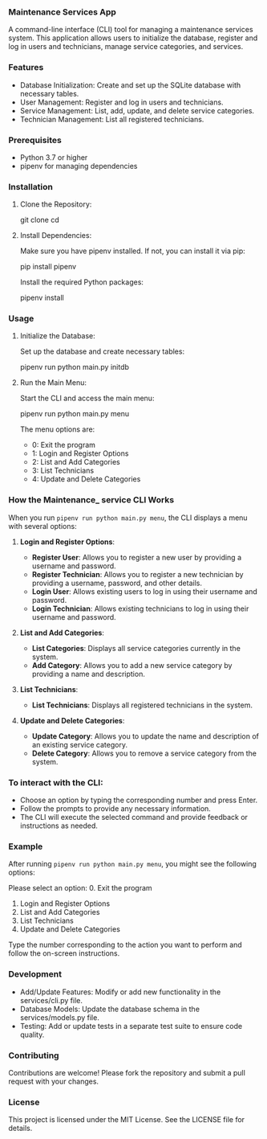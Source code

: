 ### Maintenance Services App

A command-line interface (CLI) tool for managing a maintenance services system. This application allows users to initialize the database, register and log in users and technicians, manage service categories, and services.

### Features

- Database Initialization: Create and set up the SQLite database with necessary tables.
- User Management: Register and log in users and technicians.
- Service Management: List, add, update, and delete service categories.
- Technician Management: List all registered technicians.

### Prerequisites

- Python 3.7 or higher
- pipenv for managing dependencies

### Installation

1. Clone the Repository:

    git clone <repository-url>
    cd <repository-directory>

2. Install Dependencies:

    Make sure you have pipenv installed. If not, you can install it via pip:

    pip install pipenv

    Install the required Python packages:

    pipenv install

### Usage

1. Initialize the Database:

    Set up the database and create necessary tables:

    pipenv run python main.py initdb

2. Run the Main Menu:

    Start the CLI and access the main menu:

    pipenv run python main.py menu

    The menu options are:
    - 0: Exit the program
    - 1: Login and Register Options
    - 2: List and Add Categories
    - 3: List Technicians
    - 4: Update and Delete Categories

### How the Maintenance_ service CLI Works

When you run `pipenv run python main.py menu`, the CLI displays a menu with several options:

1. **Login and Register Options**: 
    - **Register User**: Allows you to register a new user by providing a username and password.
    - **Register Technician**: Allows you to register a new technician by providing a username, password, and other details.
    - **Login User**: Allows existing users to log in using their username and password.
    - **Login Technician**: Allows existing technicians to log in using their username and password.

2. **List and Add Categories**:
    - **List Categories**: Displays all service categories currently in the system.
    - **Add Category**: Allows you to add a new service category by providing a name and description.

3. **List Technicians**:
    - **List Technicians**: Displays all registered technicians in the system.

4. **Update and Delete Categories**:
    - **Update Category**: Allows you to update the name and description of an existing service category.
    - **Delete Category**: Allows you to remove a service category from the system.

### To interact with the CLI:

- Choose an option by typing the corresponding number and press Enter.
- Follow the prompts to provide any necessary information.
- The CLI will execute the selected command and provide feedback or instructions as needed.

### Example

After running `pipenv run python main.py menu`, you might see the following options:

Please select an option:
0. Exit the program
1. Login and Register Options
2. List and Add Categories
3. List Technicians
4. Update and Delete Categories

Type the number corresponding to the action you want to perform and follow the on-screen instructions.

### Development

- Add/Update Features: Modify or add new functionality in the services/cli.py file.
- Database Models: Update the database schema in the services/models.py file.
- Testing: Add or update tests in a separate test suite to ensure code quality.

### Contributing

Contributions are welcome! Please fork the repository and submit a pull request with your changes.

### License

This project is licensed under the MIT License. See the LICENSE file for details.
